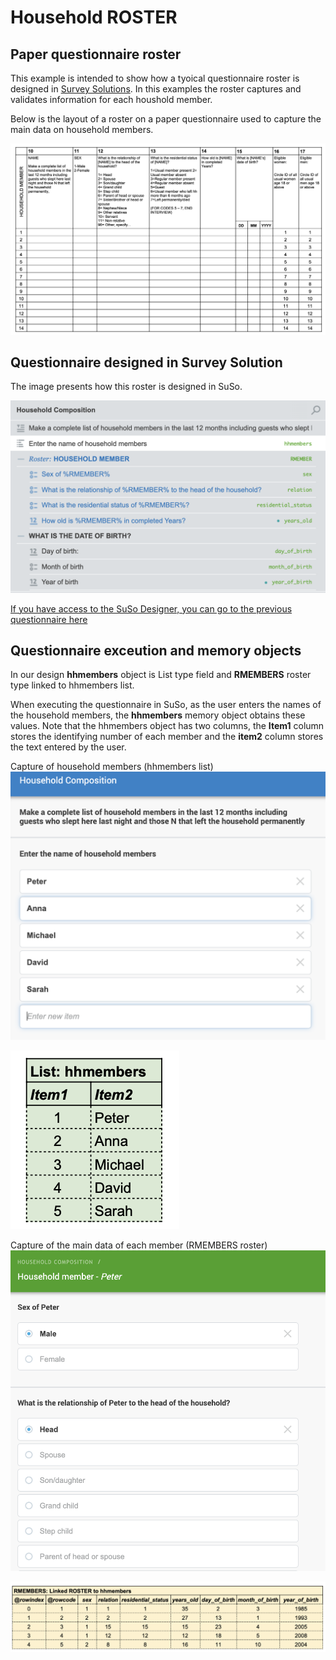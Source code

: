 # Household ROSTER

## Paper questionnaire roster
This example is intended to show how a tyoical questionnaire roster is designed in [Survey Solutions](https://mysurvey.solutions/). In this examples the roster captures and validates information for each houshold member.

Below is the layout of a roster on a paper questionnaire  used to capture the main data on household members.

![Paper questionnaire ROSTER](ht/../images/E1.paperform.jpg)
 
## Questionnaire designed in Survey Solution
The image presents how this roster is designed in SuSo.

![](ht../../images/E1.susu.designer.jpg)

[If you have access to the SuSo Designer, you can go to the previous questionnaire here](https://webtester.mysurvey.solutions/WebTester/Interview/ca6d1e51427945738f2189e69c25b65d/Section/7fa7e4e509e9cf60f8139c9879a456cc_1)

## Questionnaire exceution and memory objects 

In our design **hhmembers** object is List type field and **RMEMBERS** roster type linked to hhmembers list. 

When executing the questionnaire in SuSo, as the user enters the names of the household members, the **hhmembers** memory object obtains these values. Note that the hhmembers object has two columns, the **Item1** column stores the identifying number of each member and the **item2** column stores the text entered by the user.

Capture of household members (hhmembers list)
![](ht/../images/E1.suso.hhmemebers.jpg)

![](ht/../images/E1.mem.hhmembers.jpg)

Capture of the main data of each member (RMEMBERS roster)
![](ht/../images/E1.suso.RMEMBERS.jpg)

![](th/../images/E1.mem.RMEMBERS.jpg)
